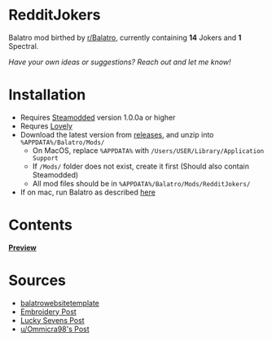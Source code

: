 # RedditJokers
Balatro mod birthed by [r/Balatro](https://www.reddit.com/r/balatro/), currently containing **14** Jokers and **1** Spectral.

*Have your own ideas or suggestions? Reach out and let me know!*

# Installation
- Requires [Steamodded](https://github.com/Steamopollys/Steamodded/wiki) version 1.0.0a or higher
- Requres [Lovely](https://github.com/ethangreen-dev/lovely-injector)
- Download the latest version from [releases](https://github.com/Dan1elTheMan1el/RedditJokers/releases/), and unzip into `%APPDATA%/Balatro/Mods/`
  - On MacOS, replace `%APPDATA%` with `/Users/USER/Library/Application Support`
  - If `/Mods/` folder does not exist, create it first (Should also contain Steamodded)
  - All mod files should be in `%APPDATA%/Balatro/Mods/RedditJokers/`
- If on mac, run Balatro as described [here](https://github.com/ethangreen-dev/lovely-injector?tab=readme-ov-file#mac)

# Contents
[**Preview**](https://dan1eltheman1el.github.io/RedditJokers/)

# Sources
- [balatrowebsitetemplate](https://github.com/notmario/balatrowebsitetemplate)
- [Embroidery Post](https://www.reddit.com/r/balatro/comments/1hetxia/)
- [Lucky Sevens Post](https://www.reddit.com/r/balatro/comments/1en536r/)
- [u/Ommicra98's Post](https://www.reddit.com/r/balatro/comments/1hnbwvn/)